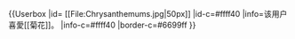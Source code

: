 {{Userbox
  |id= [[File:Chrysanthemums.jpg|50px]] 
  |id-c=#ffff40
  |info=该用户喜愛[[菊花]]。
  |info-c=#ffff40
  |border-c=#6699ff
}} 
<noinclude>

</noinclude>